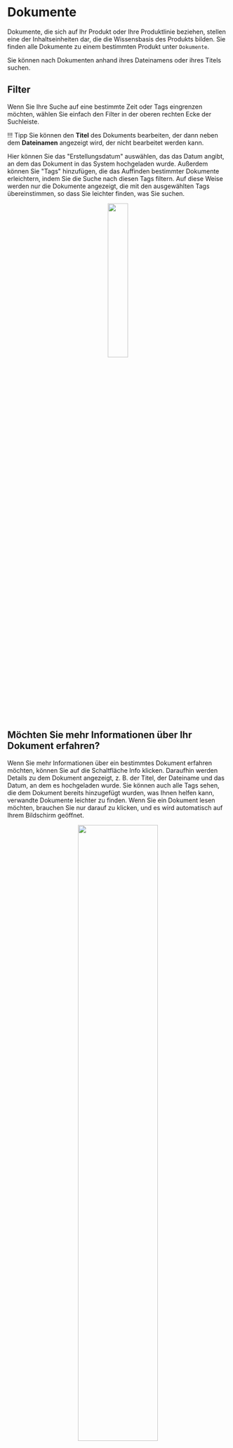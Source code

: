 # Dokumente 

Dokumente, die sich auf Ihr Produkt oder Ihre Produktlinie beziehen, stellen eine der Inhaltseinheiten dar, die die Wissensbasis des Produkts bilden. Sie finden alle Dokumente zu einem bestimmten Produkt unter `Dokumente`.

Sie können nach Dokumenten anhand ihres Dateinamens oder ihres Titels suchen.

## Filter 

Wenn Sie Ihre Suche auf eine bestimmte Zeit oder Tags eingrenzen möchten, wählen Sie einfach den Filter in der oberen rechten Ecke der Suchleiste. 

!!! Tipp
        Sie können den **Titel** des Dokuments bearbeiten, der dann neben dem **Dateinamen** angezeigt wird, der nicht bearbeitet werden kann.

Hier können Sie das "Erstellungsdatum" auswählen, das das Datum angibt, an dem das Dokument in das System hochgeladen wurde. Außerdem können Sie "Tags" hinzufügen, die das Auffinden bestimmter Dokumente erleichtern, indem Sie die Suche nach diesen Tags filtern. Auf diese Weise werden nur die Dokumente angezeigt, die mit den ausgewählten Tags übereinstimmen, so dass Sie leichter finden, was Sie suchen.

<p align="center"><img src="" width="30%"></p>

## Möchten Sie mehr Informationen über Ihr Dokument erfahren?

Wenn Sie mehr Informationen über ein bestimmtes Dokument erfahren möchten, können Sie auf die Schaltfläche Info klicken. Daraufhin werden Details zu dem Dokument angezeigt, z. B. der Titel, der Dateiname und das Datum, an dem es hochgeladen wurde. Sie können auch alle Tags sehen, die dem Dokument bereits hinzugefügt wurden, was Ihnen helfen kann, verwandte Dokumente leichter zu finden.
Wenn Sie ein Dokument lesen möchten, brauchen Sie nur darauf zu klicken, und es wird automatisch auf Ihrem Bildschirm geöffnet.

<p align="center"><img src="https://i.imgur.com/x3sc8CF.gif" width="60%"></p>